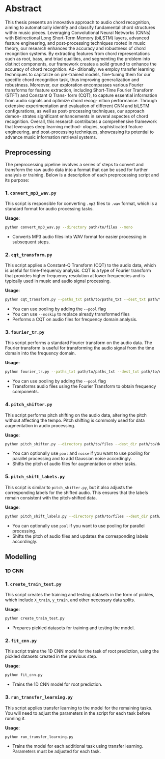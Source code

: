 # Abstract

This thesis presents an innovative approach to audio chord recognition, aiming to
automatically identify and classify fundamental chord structures within music pieces.
Leveraging Convolutional Neural Networks (CNNs) with Bidirectional Long Short-Term
Memory (biLSTM) layers, advanced feature engineering, and post-processing techniques
rooted in music theory, our research enhances the accuracy and robustness of chord
recognition systems. By extracting features from chord representations such as root,
bass, and triad qualities, and segmenting the problem into distinct components, our
framework creates a solid ground to enhance the accuracy of chord recognition. Ad-
ditionally, we employ transfer learning techniques to capitalize on pre-trained models,
fine-tuning them for our specific chord recognition task, thus improving generalization
and robustness. Moreover, our exploration encompasses various Fourier transforms for
feature extraction, including Short-Time Fourier Transform (STFT) and Constant Q Trans-
form (CQT), to capture essential information from audio signals and optimize chord recog-
nition performance. Through extensive experimentation and evaluation of different CNN
and biLSTM configurations, as well as post-processing techniques, our approach demon-
strates significant enhancements in several aspectes of chord recognition. Overall, this
research contributes a comprehensive framework that leverages deep learning method-
ologies, sophisticated feature engineering, and post-processing techniques, showcasing
its potential to advance music information retrieval systems.

## Preprocessing

The preprocessing pipeline involves a series of steps to convert and transform the raw audio data into a format that can be used for further analysis or training. Below is a description of each preprocessing script and its purpose:

### 1. `convert_mp3_wav.py`
This script is responsible for converting `.mp3` files to `.wav` format, which is a standard format for audio processing tasks.

**Usage**:
```bash
python convert_mp3_wav.py --directory path/to/files --mono
```

* Converts MP3 audio files into WAV format for easier processing in subsequent steps.

### 2. `cqt_transform.py`
This script applies a Constant-Q Transform (CQT) to the audio data, which is useful for time-frequency analysis. CQT is a type of Fourier transform that provides higher frequency resolution at lower frequencies and is typically used in music and audio signal processing.

**Usage**:
```bash
python cqt_transform.py --paths_txt path/to/paths_txt --dest_txt path/to/destination_txt 
 ```

* You can use pooling by adding the `--pool` flag
* You can use `--noskip` to replace already transformed files
* Performs a CQT on audio files for frequency domain analysis.

### 3. `fourier_tr.py`
This script performs a standard Fourier transform on the audio data. The Fourier transform is useful for transforming the audio signal from the time domain into the frequency domain.

**Usage**:
```bash
python fourier_tr.py --paths_txt path/to/paths_txt --dest_txt path/to/destination_txt 
```

* You can use pooling by adding the `--pool` flag
* Transforms audio files using the Fourier Transform to obtain frequency components.

### 4. `pitch_shifter.py`
This script performs pitch shifting on the audio data, altering the pitch without affecting the tempo. Pitch shifting is commonly used for data augmentation in audio processing.

**Usage**:
```bash
python pitch_shifter.py --directory path/to/files --dest_dir path/to/destination --n_steps 5 --pool --noise
```
* You can optionally use `pool` and `noise` if you want to use pooling for parallel processing and to add Gaussian noise accordingly.
* Shifts the pitch of audio files for augmentation or other tasks.

### 5. `pitch_shift_labels.py`
This script is similar to `pitch_shifter.py`, but it also adjusts the corresponding labels for the shifted audio. This ensures that the labels remain consistent with the pitch-shifted data.

**Usage**:
```bash
python pitch_shift_labels.py --directory path/to/files --dest_dir path/to/destination --n_steps 5 --pool
```
* You can optionally use `pool` if you want to use pooling for parallel processing.
* Shifts the pitch of audio files and updates the corresponding labels accordingly.

## Modelling

### 1D CNN
### 1. `create_train_test.py`
This script creates the training and testing datasets in the form of pickles, which include `X_train`, `y_train`, and other necessary data splits.

**Usage**:
```bash
python create_train_test.py
```

* Prepares pickled datasets for training and testing the model.

### 2. `fit_cnn.py`
This script trains the 1D CNN model for the task of root prediction, using the pickled datasets created in the previous step.

**Usage**:
```bash
python fit_cnn.py
```

* Trains the 1D CNN model for root prediction.

### 3. `run_transfer_learning.py`
This script applies transfer learning to the model for the remaining tasks. You will need to adjust the parameters in the script for each task before running it.

**Usage**:
```bash
python run_transfer_learning.py
```
* Trains the model for each additional task using transfer learning. Parameters must be adjusted for each task.
